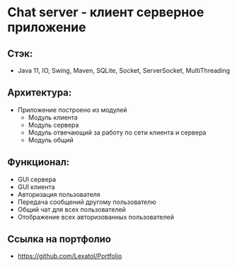 # Chat server - клиент серверное приложение

## Стэк:
- Java 11, IO, Swing, Maven, SQLite, Socket, ServerSocket, MultiThreading

## Архитектура:
- Приложение построено из модулей
    - Модуль клиента
    - Модуль сервера
    - Модуль отвечающий за работу по сети клиента и сервера
    - Модуль общий

## Функционал:

- GUI сервера
- GUI клиента
- Авторизация пользователя 
- Передача сообщений другому пользователю
- Общий чат для всех пользователей
- Отображение всех авторизованных пользователей

## Ссылка на портфолио
- https://github.com/Lexatol/Portfolio